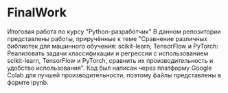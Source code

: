 # FinalWork
Итоговая работа по курсу "Python-разработчик"
В данном репозитории представлены работы, приручённые к теме "Сравнение различных библиотек для машинного обучения: scikit-learn, TensorFlow и PyTorch: Реализовать задачи классификации и регрессии с использованием scikit-learn, TensorFlow и PyTorch, сравнить их производительность и удобство использования". Код был написан через платформу Google Colab для лучшей производительности, поэтому файлы представлены в формте ipynb.

